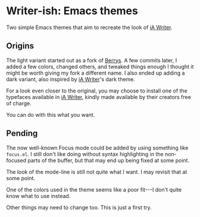 # Writer-ish: Emacs themes

Two simple Emacs themes that aim to recreate the look of [iA Writer](https://ia.net/writer). 

## Origins

The light variant started out as a fork of [Berrys](https://github.com/vbuzin/berrys-theme). A few commits later, I added a few colors, changed others, and tweaked things enough I thought it might be worth giving my fork a different name. I also ended up adding a dark variant, also inspired by [iA Writer](https://ia.net/writer)'s dark theme. 

For a look even closer to the original, you may choose to install one of the typefaces available in [iA Writer](https://ia.net/writer), kindly made available by their creators free of charge.

You can do with this what you want.

## Pending

The now well-known Focus mode could be added by using something like `focus.el`. I still don't like doing without syntax highlighting in the non-focused parts of the buffer, but that may end up being fixed at some point. 

The look of the mode-line is still not quite what I want. I may revisit that at some point. 

One of the colors used in the theme seems like a poor fit---I don't quite know what to use instead.

Other things may need to change too. This is just a first try.



